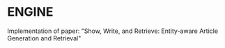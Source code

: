 # ENGINE
Implementation of paper: "Show, Write, and Retrieve: Entity-aware Article Generation and Retrieval"
